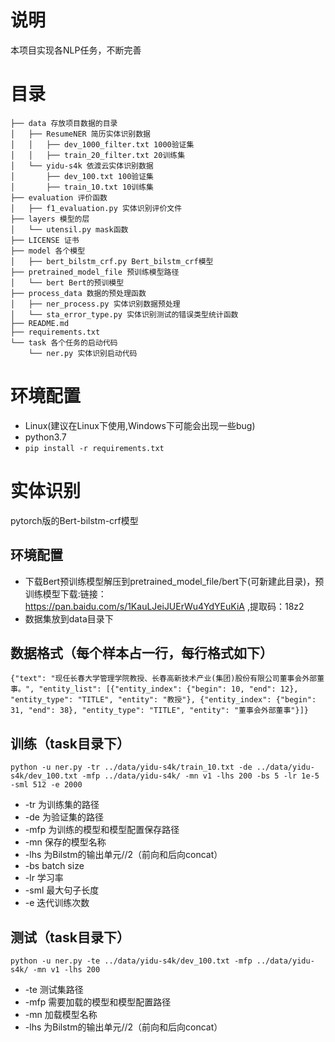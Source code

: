 # 说明
本项目实现各NLP任务，不断完善
# 目录
```
├── data 存放项目数据的目录
│   ├── ResumeNER 简历实体识别数据
│   │   ├── dev_1000_filter.txt 1000验证集
│   │   ├── train_20_filter.txt 20训练集
│   └── yidu-s4k 依渡云实体识别数据
│       ├── dev_100.txt 100验证集 
│       ├── train_10.txt 10训练集
├── evaluation 评价函数
│   ├── f1_evaluation.py 实体识别评价文件
├── layers 模型的层
│   └── utensil.py mask函数
├── LICENSE 证书
├── model 各个模型
│   ├── bert_bilstm_crf.py Bert_bilstm_crf模型
├── pretrained_model_file 预训练模型路径
│   └── bert Bert的预训模型
├── process_data 数据的预处理函数
│   ├── ner_process.py 实体识别数据预处理
│   └── sta_error_type.py 实体识别测试的错误类型统计函数
├── README.md 
├── requirements.txt
└── task 各个任务的启动代码
    └── ner.py 实体识别启动代码
```
# 环境配置
- Linux(建议在Linux下使用,Windows下可能会出现一些bug)
- python3.7
- ```pip install -r requirements.txt```

# 实体识别
pytorch版的Bert-bilstm-crf模型
## 环境配置
- 下载Bert预训练模型解压到pretrained_model_file/bert下(可新建此目录)，预训练模型下载:链接：https://pan.baidu.com/s/1KauLJeiJUErWu4YdYEuKiA ,提取码：18z2 
- 数据集放到data目录下
## 数据格式（每个样本占一行，每行格式如下）
```{"text": "现任长春大学管理学院教授、长春高新技术产业(集团)股份有限公司董事会外部董事。", "entity_list": [{"entity_index": {"begin": 10, "end": 12}, "entity_type": "TITLE", "entity": "教授"}, {"entity_index": {"begin": 31, "end": 38}, "entity_type": "TITLE", "entity": "董事会外部董事"}]}```
## 训练（task目录下）
```python -u ner.py -tr ../data/yidu-s4k/train_10.txt -de ../data/yidu-s4k/dev_100.txt -mfp ../data/yidu-s4k/ -mn v1 -lhs 200 -bs 5 -lr 1e-5 -sml 512 -e 2000```
- -tr 为训练集的路径
- -de 为验证集的路径
- -mfp 为训练的模型和模型配置保存路径
- -mn 保存的模型名称
- -lhs 为Bilstm的输出单元//2（前向和后向concat）
- -bs batch size
- -lr 学习率
- -sml 最大句子长度
- -e 迭代训练次数
## 测试（task目录下）
```python -u ner.py -te ../data/yidu-s4k/dev_100.txt -mfp ../data/yidu-s4k/ -mn v1 -lhs 200```
- -te 测试集路径
- -mfp 需要加载的模型和模型配置路径
- -mn 加载模型名称
- -lhs 为Bilstm的输出单元//2（前向和后向concat）
